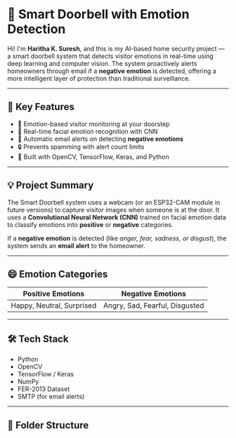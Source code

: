# 🔔 Smart Doorbell with Emotion Detection

Hi! I'm **Haritha K. Suresh**, and this is my AI-based home security project — a smart doorbell system that detects visitor emotions in real-time using deep learning and computer vision. The system proactively alerts homeowners through email if a **negative emotion** is detected, offering a more intelligent layer of protection than traditional surveillance.

---

## 🧠 Key Features

- 🚪 Emotion-based visitor monitoring at your doorstep  
- 🎯 Real-time facial emotion recognition with CNN  
- 📧 Automatic email alerts on detecting **negative emotions**  
- 🔒 Prevents spamming with alert count limits  
- 🧰 Built with OpenCV, TensorFlow, Keras, and Python  

---

## 💡 Project Summary

The Smart Doorbell system uses a webcam (or an ESP32-CAM module in future versions) to capture visitor images when someone is at the door. It uses a **Convolutional Neural Network (CNN)** trained on facial emotion data to classify emotions into **positive** or **negative** categories.

If a **negative emotion** is detected (like *anger, fear, sadness, or disgust*), the system sends an **email alert** to the homeowner.

---

## 😄 Emotion Categories

| Positive Emotions           | Negative Emotions                      |
|-----------------------------|----------------------------------------|
| Happy, Neutral, Surprised   | Angry, Sad, Fearful, Disgusted         |

---

## 🛠️ Tech Stack

- Python
- OpenCV
- TensorFlow / Keras
- NumPy
- FER-2013 Dataset
- SMTP (for email alerts)

---

## 📂 Folder Structure

